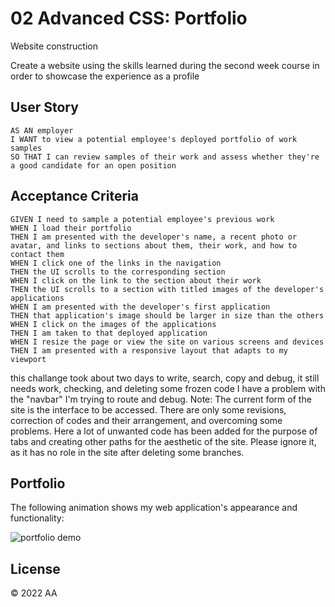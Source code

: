 # 02 Advanced CSS: Portfolio

Website construction

Create a website using the skills learned during the second week course in order to showcase the experience as a profile

## User Story

```
AS AN employer
I WANT to view a potential employee's deployed portfolio of work samples
SO THAT I can review samples of their work and assess whether they're a good candidate for an open position
```

## Acceptance Criteria

```
GIVEN I need to sample a potential employee's previous work
WHEN I load their portfolio
THEN I am presented with the developer's name, a recent photo or avatar, and links to sections about them, their work, and how to contact them
WHEN I click one of the links in the navigation
THEN the UI scrolls to the corresponding section
WHEN I click on the link to the section about their work
THEN the UI scrolls to a section with titled images of the developer's applications
WHEN I am presented with the developer's first application
THEN that application's image should be larger in size than the others
WHEN I click on the images of the applications
THEN I am taken to that deployed application
WHEN I resize the page or view the site on various screens and devices
THEN I am presented with a responsive layout that adapts to my viewport
```
this challange took about two days to write, search, copy and debug, it still needs work, checking, and deleting some frozen code
I have a problem with the "navbar" I'm trying to route and debug.
Note: The current form of the site is the interface to be accessed. There are only some revisions, correction of codes and their arrangement, and overcoming some problems.
Here a lot of unwanted code has been added for the purpose of tabs and creating other paths for the aesthetic of the site. 
Please ignore it, as it has no role in the site after deleting some branches.


## Portfolio

The following animation shows my web application's appearance and functionality:

![portfolio demo](https://github.com/amarfiguig/02-Advanced-CSS/blob/main/Develop/images/portfolio%20demo.gif)

## License

© 2022 AA
